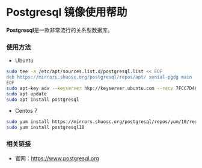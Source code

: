 # Postgresql 镜像使用帮助

**Postgresql**是一款非常流行的关系型数据库。

### 使用方法

- Ubuntu

```bash
sudo tee -a /etc/apt/sources.list.d/postgresql.list << EOF
deb https://mirrors.shuosc.org/postgresql/repos/apt/ xenial-pgdg main
EOF
sudo apt-key adv --keyserver hkp://keyserver.ubuntu.com --recv 7FCC7D46ACCC4CF8
sudo apt update
sudo apt install postgresql
```

- Centos 7

```bash
sudo yum install https://mirrors.shuosc.org/postgresql/repos/yum/10/redhat/rhel-7-x86_64/pgdg-centos10-10-1.noarch.rpm
sudo yum install postgresql10
```


### 相关链接

- 官网：https://www.postgresql.org